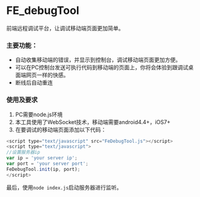 # FE_debugTool
前端远程调试平台，让调试移动端页面更加简单。
### 主要功能：
*  自动收集移动端的错误，并显示到控制台，调试移动端页面更加方便。
*  可以在PC控制台发送可执行代码到移动端的页面上，你将会体验到跟调试桌面端网页一样的快感。
*  断线后自动重连

### 使用及要求
1. PC需要node.js环境
2. 本工具使用了WebSocket技术，移动端需要android4.4+，iOS7+
3. 在要调试的移动端页面添加以下代码：
``` javascript
<script type="text/javascript" src="FeDebugTool.js"></script>
<script type="text/javascript">
//设置服务器ip
var ip = 'your server ip';
var port = 'your server port';
FeDebugTool.init(ip, port);
</script>
```
最后，使用`node index.js`启动服务器进行监听。
